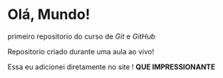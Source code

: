 # Olá, Mundo!
 primeiro repositorio do curso de *Git* e *GitHub*

 Repositorio criado durante uma aula ao vivo!
 
 Essa eu adicionei diretamente no site ! **QUE IMPRESSIONANTE**
